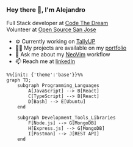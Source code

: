 ### Hey there 👋, I'm Alejandro

Full Stack developer at [Code The Dream](https://codethedream.org) <br>
Volunteer at [Open Source San Jose](https://opensourcesanjose.org/)

- ⚙️ Currently working on [TallyUP](https://github.com/codeforsanjose/TallyUp/tree/main) 
- 👨‍💻 My projects are available on my [portfolio](https://alejandropatino.io)
- 💬 Ask me about my [NeoVim](https://github.com/Alejandro-Patino-Camargo/nvim-config) workflow
- 📫 Reach me at [linkedIn](https://www.linkedin.com/in/alejandropatinoc/)

```mermaid
%%{init: {'theme':'base'}}%%
graph TD;
    subgraph Programming_Languages
        A[JavaScript] --> B[React]
        C[TypeScript] --> B[React]
        D[Bash] --> E[Ubuntu]
    end

    subgraph Development_Tools_Libraries
        F[Node.js] --> G[MongoDB]
        H[Express.js] --> G[MongoDB]
        I[Postman] --> J[REST API]
    end
```
